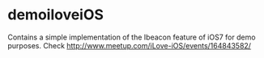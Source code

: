 demoiloveiOS
============

Contains a simple implementation of the Ibeacon feature of iOS7 for demo purposes.
Check http://www.meetup.com/iLove-iOS/events/164843582/
